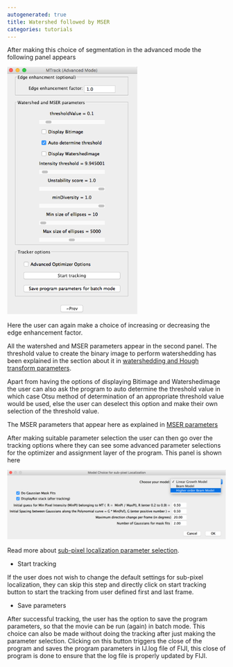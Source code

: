 ```yaml
---
autogenerated: true
title: Watershed followed by MSER
categories: tutorials
---
```


After making this choice of segmentation in the advanced mode the following panel appears

<img src="/media/TrackAdvancedWater.png" width="300"/>

Here the user can again make a choice of increasing or decreasing the edge enhancement factor.

All the watershed and MSER parameters appear in the second panel. The threshold value to create the binary image to perform watershedding has been explained in the section about it in [watershedding and Hough transform parameters](/plugins/mtrack/watershed-hough-parameters).

Apart from having the options of displaying Bitimage and Watershedimage the user can also ask the program to auto determine the threshold value in which case Otsu method of determination of an appropriate threshold value would be used, else the user can deselect this option and make their own selection of the threshold value.

The MSER parameters that appear here as explained in [MSER parameters](/plugins/mser-parameters)

After making suitable parameter selection the user can then go over the tracking options where they can see some advanced parameter selections for the optimizer and assignment layer of the program. This panel is shown here

<img src="/media/ModelChoice.png" width="800"/>

Read more about [sub-pixel localization parameter selection](/plugins/mtrack/sub-pixel-localization-parameter-selection).

-   Start tracking

If the user does not wish to change the default settings for sub-pixel localization, they can skip this step and directly click on start tracking button to start the tracking from user defined first and last frame.

-   Save parameters

After successful tracking, the user has the option to save the program parameters, so that the movie can be run (again) in batch mode. This choice can also be made without doing the tracking after just making the parameter selection. Clicking on this button triggers the close of the program and saves the program parameters in IJ.log file of FIJI, this close of program is done to ensure that the log file is properly updated by FIJI.

